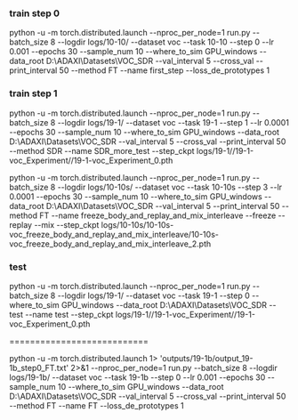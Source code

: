 ### train step 0
python -u -m torch.distributed.launch --nproc_per_node=1 run.py --batch_size 8 --logdir logs/10-10/ --dataset voc --task 10-10 --step 0 --lr 0.001 --epochs 30 --sample_num 10 --where_to_sim GPU_windows --data_root D:\\ADAXI\\Datasets\\VOC_SDR --val_interval 5 --cross_val --print_interval 50 --method FT --name first_step --loss_de_prototypes 1


### train step 1
python -u -m torch.distributed.launch --nproc_per_node=1 run.py --batch_size 8 --logdir logs/19-1/ --dataset voc --task 19-1 --step 1 --lr 0.0001 --epochs 30 --sample_num 10 --where_to_sim GPU_windows --data_root D:\\ADAXI\\Datasets\\VOC_SDR --val_interval 5 --cross_val --print_interval 50 --method SDR --name SDR_more_test --step_ckpt logs/19-1//19-1-voc_Experiment//19-1-voc_Experiment_0.pth

python -u -m torch.distributed.launch --nproc_per_node=1 run.py --batch_size 8 --logdir logs/10-10s/ --dataset voc --task 10-10s --step 3 --lr 0.0001 --epochs 30 --sample_num 10 --where_to_sim GPU_windows --data_root D:\\ADAXI\\Datasets\\VOC_SDR --val_interval 5 --print_interval 50 --method FT --name freeze_body_and_replay_and_mix_interleave --freeze --replay --mix --step_ckpt logs/10-10s/10-10s-voc_freeze_body_and_replay_and_mix_interleave/10-10s-voc_freeze_body_and_replay_and_mix_interleave_2.pth

### test
python -u -m torch.distributed.launch --nproc_per_node=1 run.py --batch_size 8 --logdir logs/19-1/ --dataset voc --task 19-1 --step 0  --where_to_sim GPU_windows --data_root D:\\ADAXI\\Datasets\\VOC_SDR --test --name test --step_ckpt logs/19-1//19-1-voc_Experiment//19-1-voc_Experiment_0.pth

===========================

python -u -m torch.distributed.launch 1> 'outputs/19-1b/output_19-1b_step0_FT.txt'  2>&1 --nproc_per_node=1 run.py --batch_size 8 --logdir logs/19-1b/ --dataset voc --task 19-1b --step 0 --lr 0.001 --epochs 30 --sample_num 10 --where_to_sim GPU_windows --data_root D:\\ADAXI\\Datasets\\VOC_SDR --val_interval 5 --cross_val --print_interval 50 --method FT --name FT --loss_de_prototypes 1
